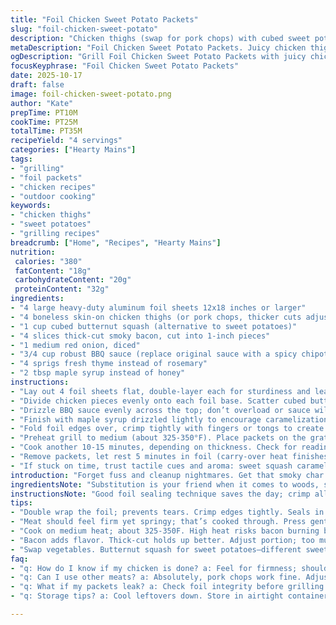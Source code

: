 ```yaml
---
title: "Foil Chicken Sweet Potato Packets"
slug: "foil-chicken-sweet-potato"
description: "Chicken thighs (swap for pork chops) with cubed sweet potatoes (try butternut squash instead), smoky bacon, red onion, BBQ glaze, and rosemary. Wrapped tight in double-layered foil to lock moisture and sauce. Grilled over medium heat 25-35 mins, flipping once to avoid flare-ups. Check doneness by feel and internal temp rather than rigid clock time. Drizzled honey adds a caramel note just before sealing but can be swapped for maple syrup or brown sugar for a twist. A simple hands-off method delivering layers of texture and smoky aroma from the grill. Great for quick outdoor meals with minimal cleanup."
metaDescription: "Foil Chicken Sweet Potato Packets. Juicy chicken thighs, sweet potatoes, smoky bacon; grill them in foil for easy cleanup"
ogDescription: "Grill Foil Chicken Sweet Potato Packets with juicy chicken, sweet potatoes, and smoky bacon. Minimal mess, maximum flavor."
focusKeyphrase: "Foil Chicken Sweet Potato Packets"
date: 2025-10-17
draft: false
image: foil-chicken-sweet-potato.png
author: "Kate"
prepTime: PT10M
cookTime: PT25M
totalTime: PT35M
recipeYield: "4 servings"
categories: ["Hearty Mains"]
tags:
- "grilling"
- "foil packets"
- "chicken recipes"
- "outdoor cooking"
keywords:
- "chicken thighs"
- "sweet potatoes"
- "grilling recipes"
breadcrumb: ["Home", "Recipes", "Hearty Mains"]
nutrition: 
 calories: "380"
 fatContent: "18g"
 carbohydrateContent: "20g"
 proteinContent: "32g"
ingredients:
- "4 large heavy-duty aluminum foil sheets 12x18 inches or larger"
- "4 boneless skin-on chicken thighs (or pork chops, thicker cuts adjust cooking time)"
- "1 cup cubed butternut squash (alternative to sweet potatoes)"
- "4 slices thick-cut smoky bacon, cut into 1-inch pieces"
- "1 medium red onion, diced"
- "3/4 cup robust BBQ sauce (replace original sauce with a spicy chipotle blend for variation)"
- "4 sprigs fresh thyme instead of rosemary"
- "2 tbsp maple syrup instead of honey"
instructions:
- "Lay out 4 foil sheets flat, double-layer each for sturdiness and leak prevention. Important to seal tight; foil tears can cause flare-ups and dry meat."
- "Divide chicken pieces evenly onto each foil base. Scatter cubed butternut squash, bacon chunks, and diced red onion around the protein, arranging so heat penetrates vegetables evenly."
- "Drizzle BBQ sauce evenly across the top; don’t overload or sauce will run when unwrapped. Lay one thyme sprig per packet atop everything for subtle herb aroma."
- "Finish with maple syrup drizzled lightly to encourage caramelization inside the packet without burning."
- "Fold foil edges over, crimp tightly with fingers or tongs to create a sealed packet capable of trapping steam and juices. Wrapping twice means no drips on the grill and retains more moisture."
- "Preheat grill to medium (about 325-350°F). Place packets on the grate, spacing apart to avoid sticking and flare-up. Flip carefully after 15 minutes—listen for that faint sizzle, don’t rush the turn."
- "Cook another 10-15 minutes, depending on thickness. Check for readiness by pressing the meat through foil; it should feel firm but springy. Use instant-read thermometer—165°F minimum for chicken, 145°F for pork."
- "Remove packets, let rest 5 minutes in foil (carry-over heat finishes cooking, juices redistribute). Unwrap carefully (steam alert!) and transfer contents to plates."
- "If stuck on time, trust tactile cues and aroma: sweet squash caramel notes, smoky bacon wafting from opening foil, juices bubbling inside signify done."
introduction: "Forget fuss and cleanup nightmares. Get that smoky char without babysitting. Chicken thighs lock in juiciness better than breasts, but pork chops work too if you prefer red meat – just adjust cook time. Cube butternut squash for a subtly sweet, creamy texture swap that holds up well on the grill. Bacon adds salt-fat balance, filling gaps around the meat so heat circulates evenly. Keep foil double-wrapped unless you want sticky grill floors. Maple syrup under the foil caramelizes gently, no disasters like burnt honey on grill racks. Use your senses here: sizzling sounds, aromatic tickles of thyme and bacon fat, give away grilling progress better than numbers. These packets are a quick turn, minimal tool fix for satisfying smoky meals. Worth the trust test over guesswork."
ingredientsNote: "Substitution is your friend when it comes to woods, sauces, and veggies. Switching sweet potato with butternut squash changes texture and sweetness profile but both crisp and soften nicely in packets. Poultry thighs preferred for moisture; breast meat tends to dry out unless watched carefully. Bacon quality impacts smoky flavors; thicker slices hold flavor longer. Fresh thyme replaces rosemary for a lighter herbal lift that's less piney, works better with maple syrup's gentler sweetness than honey’s floral punch. BBQ sauce can be smoky, spicy, or sweet depending on your fridge stock. Double-layering foil is a game changer—prevents tearing and sauce leaks, keeps grill clean, aids in even cooking traps steam to avoid drying meat. Always prep ingredients uniformly for consistent cook times."
instructionsNote: "Good foil sealing technique saves the day; crimp all edges tightly, fold over twice if needed, watch foil thickness. Don’t skimp on double wrap or sauce might drip and cause flare-ups. Heat medium, not max, reduces risk of burning bacon before chicken cooks through. Flipping halfway ensures packets brown on all sides and juices distribute evenly without excessive drying. Listening for sizzle and pausing at subtle steam hisses in foil tells you heat’s right. Press meat gently to check firmness—raw chicken yields easily, cooked feels springy but firm. Keep instant-read thermometer handy—target 165°F internal temp for chicken, 145°F for pork chops, or you risk dryness or safety issues. Rest packets after cooking for juiciness retention; opening too soon loses precious steam and flavor. If peel-back shows excess water pooling, add a minute on grill next time, adjust for thickness or grill hot spots."
tips:
- "Double wrap the foil; prevents tears. Crimp edges tightly. Seals in moisture; nothing worse than leaks. Check foil quality; thicker is better for heat retention."
- "Meat should feel firm yet springy; that’s cooked through. Press gently. Can use instant-read thermometer—165F for chicken, 145F pork. Helps avoid dryness."
- "Cook on medium heat; about 325-350F. High heat risks bacon burning before chicken cooks. Patient grilling gets smoky flavor without charred bits."
- "Bacon adds flavor. Thick-cut holds up better. Adjust portion; too much can overpower. Fresh herbs like thyme elevate flavors—don’t skip this for aroma."
- "Swap vegetables. Butternut squash for sweet potatoes—different sweetness. Texture varies too. Both work when cubed. Experiment with other veggies for fun."
faq:
- "q: How do I know if my chicken is done? a: Feel for firmness; should be springy. Use thermometer as guide. Trust your senses; aroma matters too."
- "q: Can I use other meats? a: Absolutely, pork chops work fine. Adjust cooking time based on thickness. Safety first; 145F for pork."
- "q: What if my packets leak? a: Check foil integrity before grilling. Can double wrap if uncertain. Standby for extra time; monitor closely."
- "q: Storage tips? a: Cool leftovers down. Store in airtight containers; fridge ok for 3-4 days. Can freeze wrapped for longer. Reheat carefully to prevent dryness."

---
```

